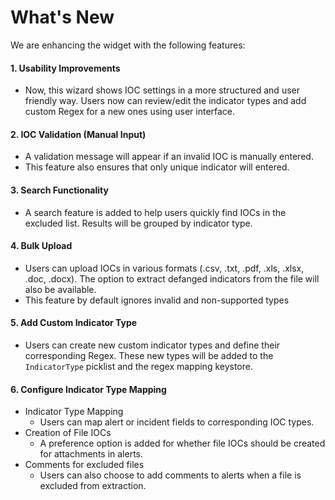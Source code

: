 # What's New

We are enhancing the widget with the following features:

#### 1. **Usability Improvements**  
- Now, this wizard shows IOC settings in a more structured and user friendly way. Users now can review/edit the indicator types and add custom Regex for a new ones using user interface.

#### 2. **IOC Validation (Manual Input)**  
- A validation message will appear if an invalid IOC is manually entered.
- This feature also ensures that only unique indicator will entered.

#### 3. **Search Functionality**  
- A search feature is added to help users quickly find IOCs in the excluded list. Results will be grouped by indicator type.

#### 4. **Bulk Upload**  
- Users can upload IOCs in various formats (.csv, .txt, .pdf, .xls, .xlsx, .doc, .docx). The option to extract defanged indicators from the file will also be available.
- This feature by default ignores invalid and non-supported types

#### 5. **Add Custom Indicator Type**  
- Users can create new custom indicator types and define their corresponding Regex. These new types will be added to the `IndicatorType` picklist and the regex mapping keystore.

#### 6. **Configure Indicator Type Mapping**  
- Indicator Type Mapping 
    - Users can map alert or incident fields to corresponding IOC types.
- Creation of File IOCs 
    - A preference option is added for whether file IOCs should be created for attachments in alerts.
- Comments for excluded files 
    - Users can also choose to add comments to alerts when a file is excluded from extraction.